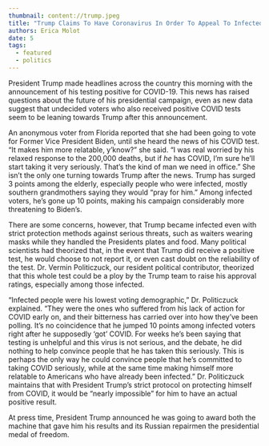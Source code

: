 ```yaml
---
thumbnail: content://trump.jpeg
title: "Trump Claims To Have Coronavirus In Order To Appeal To Infected Voters"
authors: Erica Molot
date: 5
tags:
  - featured
  - politics
---
```


President Trump made headlines across the country this morning with the announcement of his testing positive for COVID-19. This news has raised questions about the future of his presidential campaign, even as new data suggest that undecided voters who also received positive COVID tests seem to be leaning towards Trump after this announcement.

An anonymous voter from Florida reported that she had been going to vote for Former Vice President Biden, until she heard the news of his COVID test. “It makes him more relatable, y’know?” she said. “I was real worried by his relaxed response to the 200,000 deaths, but if *he* has COVID, I’m sure he’ll start taking it very seriously. That’s the kind of man we need in office.” She isn’t the only one turning towards Trump after the news. Trump has surged 3 points among the elderly, especially people who were infected, mostly southern grandmothers saying they would “pray for him.” Among infected voters, he’s gone up 10 points, making his campaign considerably more threatening to Biden’s.
	
There are some concerns, however, that Trump became infected even with strict protection methods against serious threats, such as waiters wearing masks while they handled the Presidents plates and food. Many political scientists had theorized that, in the event that Trump did receive a positive test, he would choose to not report it, or even cast doubt on the reliability of the test. Dr. Vermin Politiczuck, our resident political contributor, theorized that this whole test could be a ploy by the Trump team to raise his approval ratings, especially among those infected.

“Infected people were his lowest voting demographic,” Dr. Politiczuck explained. “They were the ones who suffered from his lack of action for COVID early on, and their bitterness has carried over into how they’ve been polling. It’s no coincidence that he jumped 10 points among infected voters right after he supposedly ‘got’ COVID. For weeks he’s been saying that testing is unhelpful and this virus is not serious, and the debate, he did nothing to help convince people that he has taken this seriously. This is perhaps the only way he could convince people that he’s committed to taking COVID seriously, while at the same time making himself more relatable to Americans who have already been infected.” Dr. Politiczuck maintains that with President Trump’s strict protocol on protecting himself from COVID, it would be “nearly impossible” for him to have an actual positive result.

At press time, President Trump announced he was going to award both the machine that gave him his results and its Russian repairmen the presidential medal of freedom.

